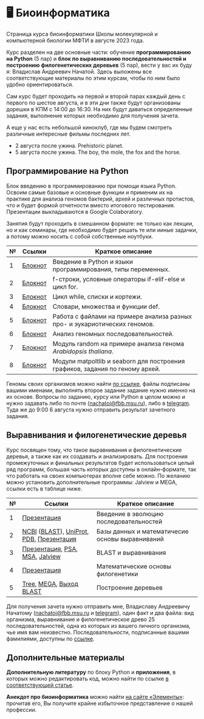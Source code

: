  # 🖥️ Биоинформатика
Страница курса биоинформатики Школы молекулярной и компьютерной биологии МФТИ в августе 2023 года. 

Курс разделен на две основные части: обучение __программированию на Python__ (5 пар) и __блок по выравниванию последовательностей и построению филогенетических деревьев__ (5 пар), вести у вас их буду я: Владислав Андреевич Начатой. Здесь выложены все соответствующие материалы по этим курсам, чтобы по ним было удобно ориентироваться. 

Сам курс будет проходить на первой и второй парах каждый день с первого по шестое августа, и в эти дни также будут организованы дорешки в КПМ с 14:00 до 16:30. На них будут даваться определенные задания, выполнение которых необходимо для получения зачета. 

А еще у нас есть небольшой киноклуб, где мы будем смотреть различные интересные фильмы последних лет. 
* 2 августа после ужина. Prehistoric planet. 
* 5 августа после ужина. The boy, the mole, the fox and the horse. 

## Программирование на Python

Блок введению в программированию при помощи языка Python. Освоим самые базовые и основные функции и применим их на практике для анализа геномов бактерий, архей и различных протистов, что и будет формой отчетности вместо итогового тестирования. Презентации выкладываются в Google Colaboratory.

Занятия будут проходить в смешанном формате: не только как лекции, но и как семинары, где необходимо будет решать те или ииные задачки, а потому можно носить с собой собственные ноутбуки. 

| № | Ссылки | Краткое описание | 
| ----------- | ----------- | ----------- | 
| 1 | [Блокнот](https://colab.research.google.com/drive/1FdlxAs7rhblT4iC3SfXa79GVvAifCYUc?usp=sharing) | Введение в Python и языки программирования, типы переменных. | 
| 2 | [Блокнот](https://colab.research.google.com/drive/13cbhMKNni8VIaBZRWvBL0GDdBW0i5Kge?usp=sharing) | f-строки, условные операторы if-elif-else и цикл for. | 
| 3 | [Блокнот](https://colab.research.google.com/drive/1FIlGzL4QratlkHxlr_Ja_w5YTr-q5Z0X?usp=sharing) | Цикл while, списки и кортежи. |
| 4 | [Блокнот](https://colab.research.google.com/drive/1_bwH20Rb02xny8nx9ujeFK8oOsEtxQ2_?usp=sharing) | Словари, множества и функции def. | 
| 5 | [Блокнот](https://colab.research.google.com/drive/1qfKWbrYTTuFyo-EXpOdeFvinkROBT_NJ?usp=sharing) | Работа с файлами на примере анализа разных про- и эукариотических геномов. | 
| 6 | [Блокнот](https://colab.research.google.com/drive/1RymPcrQdAbYpuNaQV3sCBOdyAVjMSPKf?usp=sharing) | Анализ геномных последовательностей. | 
| 7 | [Блокнот](https://colab.research.google.com/drive/1zl-oF-tl0HbSgMrhc1CsqQX9Y1wi8NPv?usp=sharing) | Модуль random на примере анализа генома _Arabidopsis thaliana_. | 
| 8 | [Блокнот](https://colab.research.google.com/drive/1WG0Nr6ceH4lCYtHxwHH6AjPuW_HPZf43?usp=sharing) | Модули matpoltlib и seaborn для построения графиков, задания по геному архей. | 

Геномы своих организмов можно найти [по ссылке](https://disk.yandex.ru/d/JuGGOUFKFC3xtA), файлы подписаны вашими именами, выполнять второе задание задание нужно именно на их основе. Вопросы по заданию, курсу или Python в целом можно и нужно задавать либо по почте (nachatoi@fbb.msu.ru), либо в [telegram](https://t.me/Subpolare). Туда же до 9:00 6 августа нужно отправить результат зачетного задания. 

## Выравнивания и филогенетические деревья

Курс посвящен тому, что такое выравнивания и филогенетические деревья, а также как их создавать и анализировать. Для построения промежуточных и финальных результатов будет использоваться целый ряд программ, большая часть которых доступны в онлайн-формате, так что работать на своих компьютерах вполне себе можно. По желанию можно установить дополнительные программы: Jalview и MEGA, ссылки есть в таблице ниже. 

| № | Ссылки | Краткое описание |
| ----------- | ----------- | ----------- | 
| 1 | [Презентация](https://disk.yandex.ru/i/VEFNNYV57b5k-g) | Введение в эволюцию последовательностей | 
| 2 | [NCBI](https://www.ncbi.nlm.nih.gov) ([BLAST](https://blast.ncbi.nlm.nih.gov/Blast.cgi)), [UniProt](https://www.uniprot.org), [PDB](https://www.rcsb.org), [Презентация](https://disk.yandex.ru/i/yahfZU_4iMGPrg) | Базы данных и математичесие основы выравниваний  | 
| 3 | [Презентация](https://disk.yandex.ru/i/QB2Qk7WPKPO2Dw), [PSA](https://www.ebi.ac.uk/Tools/psa/), [MSA](https://www.ebi.ac.uk/Tools/msa/), [Jalview](https://www.jalview.org/download/windows/) | BLAST и выравнивания | 
| 4 | [Презентация](https://disk.yandex.ru/d/IZg0kyRsQXNosA) | Математические основы филогенетики |
| 5 | [Tree](https://www.ebi.ac.uk/Tools/phylogeny/simple_phylogeny/), [MEGA](https://www.megasoftware.net), [Выход BLAST](https://disk.yandex.ru/d/L1AkyP39_mRuXA) | Построение деревьев | 

Для получения зачета нужно отправить мне, Владиславу Андреевичу Начатому (nachatoi@fbb.msu.ru и [telegram](https://t.me/Subpolare)), один факт и два файла: вид организма, выравнивание и филогенетическое древо 25 последовательностей, одна из которых из вашего личного организма, чье имя вам неизвестно. Последовательности, подписанные вашими фамилиями, доступны по [ссылке](https://disk.yandex.ru/d/C4PF3_nqjqOO6g).  

## Дополнительные материалы

**Дополнительную литературу** по блоку Python и **приложения**, в которых можно редактировать код, можно найти по ссылке [в соответствующей статье](https://vk.com/@nachatoi-literatura-po-python). 

**Анекдот про биоинформатика** можно найти [на сайте «Элементы»](https://elementy.ru/nauchno-populyarnaya_biblioteka/432183/Bioinformatiki_proiskhozhdenie_i_zhiznennyy_tsikl): прочитав его, Вы получите крайне избыточное представление о нашей профессии. 


